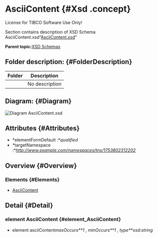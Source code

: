 # AsciiContent {#Xsd .concept}

License for TIBCO Software Use Only!

Section contains description of XSD Schema AsciiContent.xsd“[AsciiContent.xsd](AsciiContent.xsd)”

**Parent topic:**[XSD Schemas](../../../projects/com.behaimits.sample.http.requestor/common/xsd.md)

## Folder description: {#FolderDescription}

|Folder|Description|
|------|-----------|
| |No description|

## Diagram: {#Diagram}

![Diagram
              AsciiContent.xsd](AsciiContent.xsd.png)

## Attributes {#Attributes}

-   *elementFormDefault :**qualified*
-   *targetNamespace :**http://www.example.com/namespaces/tns/1753802312202*

## Overview {#Overview}

### Elements {#Elements}

-   [AsciiContent](#element_AsciiContent)

## Detail {#Detail}

### element AsciiContent {#element_AsciiContent}

-   element asciiContent*maxOccurs**1* , *minOccurs**1* , *type**xsd:string*

